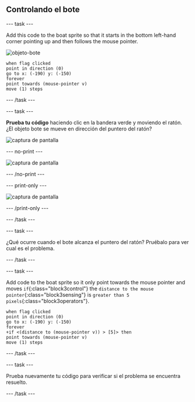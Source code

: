 ## Controlando el bote

\--- task \---

Add this code to the boat sprite so that it starts in the bottom left-hand corner pointing up and then follows the mouse pointer.

![objeto-bote](images/boat_resize.png)

```blocks3
when flag clicked
point in direction (0)
go to x: (-190) y: (-150)
forever
point towards (mouse-pointer v)
move (1) steps
```

\--- /task \---

\--- task \---

**Prueba tu código** haciendo clic en la bandera verde y moviendo el ratón. ¿El objeto bote se mueve en dirección del puntero del ratón?

![captura de pantalla](images/boat-mouse.png)

\--- no-print \---

![captura de pantalla](images/boat-pointer-test-anim.gif)

\--- /no-print \---

\--- print-only \---

![captura de pantalla](images/boat-pointer-test-anim.png)

\--- /print-only \---

\--- /task \---

\--- task \---

¿Qué ocurre cuando el bote alcanza el puntero del ratón? Pruébalo para ver cual es el problema.

\--- /task \---

\--- task \---

Add code to the boat sprite so it only point towards the mouse pointer and moves `if`{:class="block3control"} the `distance to the mouse pointer`{:class="block3sensing"} is `greater than 5 pixels`{:class="block3operators"}.

```blocks3
when flag clicked
point in direction (0)
go to x: (-190) y: (-150)
forever
+if <(distance to (mouse-pointer v)) > [5]> then
point towards (mouse-pointer v)
move (1) steps
```

\--- /task \---

\--- task \---

Prueba nuevamente tu código para verificar si el problema se encuentra resuelto.

\--- /task \---